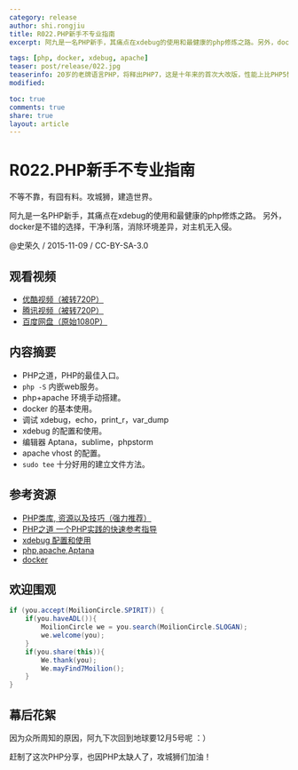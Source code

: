 ```yaml
---
category: release
author: shi.rongjiu
title: R022.PHP新手不专业指南
excerpt: 阿九是一名PHP新手，其痛点在xdebug的使用和最健康的php修炼之路。另外，docker是不错的选择，干净利落，消除环境差异，对主机无入侵。

tags: [php, docker, xdebug, apache]
teaser: post/release/022.jpg
teaserinfo: 20岁的老牌语言PHP，将释出PHP7，这是十年来的首次大改版，性能上比PHP5快上一倍，甚至能比HHVM下的更快。
modified:

toc: true
comments: true
share: true
layout: article
---
```


# R022.PHP新手不专业指南

不等不靠，有囧有料。攻城狮，建造世界。  

阿九是一名PHP新手，其痛点在xdebug的使用和最健康的php修炼之路。
另外，docker是不错的选择，干净利落，消除环境差异，对主机无入侵。


@史荣久 / 2015-11-09 / CC-BY-SA-3.0  

## 观看视频

  * [优酷视频（被转720P）](http://v.youku.com/v_show/id_XMTM4MTgwOTk4MA==.html)
  * [腾讯视频（被转720P）](http://v.qq.com/x/page/f0172mavt04.html)
  * [百度网盘（原始1080P）](http://pan.baidu.com/s/1jIfzpie)

## 内容摘要

  * PHP之道，PHP的最佳入口。
  * `php -S` 内嵌web服务。
  * php+apache 环境手动搭建。
  * docker 的基本使用。
  * 调试 xdebug，echo，print_r，var_dump
  * xdebug 的配置和使用。
  * 编辑器 Aptana，sublime，phpstorm
  * apache vhost 的配置。
  * `sudo tee` 十分好用的建立文件方法。

## 参考资源

 * [PHP类库, 资源以及技巧（强力推荐）](https://github.com/JingwenTian/awesome-php)
 * [PHP之道 一个PHP实践的快速参考指导](http://www.phptherightway.com/)
 * [xdebug 配置和使用](http://www.trydofor.com/3x/040.aptana-subversive-xdebug.html)
 * [php,apache,Aptana](http://www.trydofor.com/3x/038.ubuntu-apache2-thinkphp.html)
 * [docker](https://hub.docker.com/)

## 欢迎围观

``` java
if (you.accept(MoilionCircle.SPIRIT)) {
    if(you.haveADL()){
        MoilionCircle we = you.search(MoilionCircle.SLOGAN);
        we.welcome(you);
    }
    if(you.share(this)){
        We.thank(you);
        We.mayFind7Moilion();
    }
}
```

## 幕后花絮

因为众所周知的原因，阿九下次回到地球要12月5号呢 ：）

赶制了这次PHP分享，也因PHP太缺人了，攻城狮们加油！
